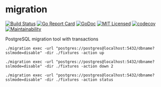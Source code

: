 # migration
[![Build Status](https://travis-ci.org/gosidekick/migration.svg?branch=master)](https://travis-ci.org/gosidekick/migration)
[![Go Report Card](https://goreportcard.com/badge/github.com/gosidekick/migration)](https://goreportcard.com/report/github.com/gosidekick/migration/v2)
[![GoDoc](https://godoc.org/github.com/gosidekick/migration?status.png)](https://godoc.org/github.com/gosidekick/migration/v2)
[![MIT Licensed](https://img.shields.io/badge/license-MIT-green.svg)](https://tldrlegal.com/license/mit-license)
[![codecov](https://codecov.io/gh/gosidekick/migration/branch/master/graph/badge.svg)](https://codecov.io/gh/gosidekick/migration)
[![Maintainability](https://api.codeclimate.com/v1/badges/a99a88d28ad37a79dbf6/maintainability)](https://codecov.io/gh/gosidekick/migration)

PostgreSQL migration tool with transactions

```console
./migration exec -url "postgres://postgres@localhost:5432/dbname?sslmode=disable" -dir ./fixtures -action up
```

```console
./migration exec -url "postgres://postgres@localhost:5432/dbname?sslmode=disable" -dir ./fixtures -action down 2
```

```console
./migration exec -url "postgres://postgres@localhost:5432/dbname?sslmode=disable" -dir ./fixtures -action status
```
